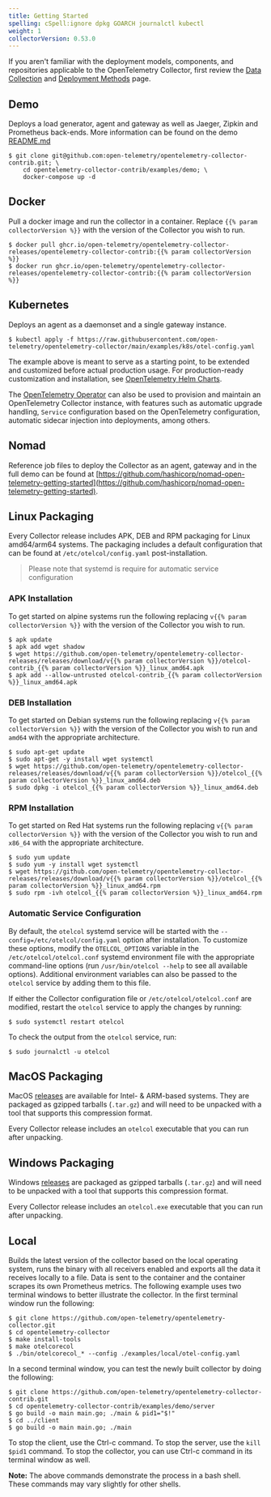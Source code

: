 ```yaml
---
title: Getting Started
spelling: cSpell:ignore dpkg GOARCH journalctl kubectl
weight: 1
collectorVersion: 0.53.0
---
```


If you aren't familiar with the deployment models, components, and repositories
applicable to the OpenTelemetry Collector, first review the [Data Collection](/docs/concepts/data-collection)
and [Deployment Methods](../deployment) page.

## Demo

Deploys a load generator, agent and gateway as well as Jaeger, Zipkin and
Prometheus back-ends. More information can be found on the demo
[README.md](https://github.com/open-telemetry/opentelemetry-collector-contrib/tree/main/examples/demo)

```console
$ git clone git@github.com:open-telemetry/opentelemetry-collector-contrib.git; \
    cd opentelemetry-collector-contrib/examples/demo; \
    docker-compose up -d
```

## Docker

Pull a docker image and run the collector in a container. Replace `{{% param collectorVersion %}}`
with the version of the Collector you wish to run.

```console
$ docker pull ghcr.io/open-telemetry/opentelemetry-collector-releases/opentelemetry-collector-contrib:{{% param collectorVersion %}}
$ docker run ghcr.io/open-telemetry/opentelemetry-collector-releases/opentelemetry-collector-contrib:{{% param collectorVersion %}}
```

## Kubernetes

Deploys an agent as a daemonset and a single gateway instance.

```console
$ kubectl apply -f https://raw.githubusercontent.com/open-telemetry/opentelemetry-collector/main/examples/k8s/otel-config.yaml
```

The example above is meant to serve as a starting point, to be extended and
customized before actual production usage. For production-ready customization and installation, see
[OpenTelemetry Helm Charts](https://github.com/open-telemetry/opentelemetry-helm-charts).

The [OpenTelemetry
Operator](https://github.com/open-telemetry/opentelemetry-operator) can also be
used to provision and maintain an OpenTelemetry Collector instance, with
features such as automatic upgrade handling, `Service` configuration based on
the OpenTelemetry configuration, automatic sidecar injection into deployments,
among others.

## Nomad

Reference job files to deploy the Collector as an agent, gateway and in the
full demo can be found at
[https://github.com/hashicorp/nomad-open-telemetry-getting-started](https://github.com/hashicorp/nomad-open-telemetry-getting-started).

## Linux Packaging

Every Collector release includes APK, DEB and RPM packaging for Linux amd64/arm64
systems. The packaging includes a default configuration that can be found at
`/etc/otelcol/config.yaml` post-installation.

> Please note that systemd is require for automatic service configuration

### APK Installation

To get started on alpine systems run the following replacing `v{{% param collectorVersion %}}` with the
version of the Collector you wish to run.

```console
$ apk update
$ apk add wget shadow
$ wget https://github.com/open-telemetry/opentelemetry-collector-releases/releases/download/v{{% param collectorVersion %}}/otelcol-contrib_{{% param collectorVersion %}}_linux_amd64.apk
$ apk add --allow-untrusted otelcol-contrib_{{% param collectorVersion %}}_linux_amd64.apk
```

### DEB Installation

To get started on Debian systems run the following replacing `v{{% param collectorVersion %}}` with the
version of the Collector you wish to run and `amd64` with the appropriate
architecture.

```console
$ sudo apt-get update
$ sudo apt-get -y install wget systemctl
$ wget https://github.com/open-telemetry/opentelemetry-collector-releases/releases/download/v{{% param collectorVersion %}}/otelcol_{{% param collectorVersion %}}_linux_amd64.deb
$ sudo dpkg -i otelcol_{{% param collectorVersion %}}_linux_amd64.deb
```

### RPM Installation

To get started on Red Hat systems run the following replacing `v{{% param collectorVersion %}}` with the
version of the Collector you wish to run and `x86_64` with the appropriate
architecture.

```console
$ sudo yum update
$ sudo yum -y install wget systemctl
$ wget https://github.com/open-telemetry/opentelemetry-collector-releases/releases/download/v{{% param collectorVersion %}}/otelcol_{{% param collectorVersion %}}_linux_amd64.rpm
$ sudo rpm -ivh otelcol_{{% param collectorVersion %}}_linux_amd64.rpm
```

### Automatic Service Configuration

By default, the `otelcol` systemd service will be started with the
`--config=/etc/otelcol/config.yaml` option after installation.  To
customize these options, modify the `OTELCOL_OPTIONS` variable in the
`/etc/otelcol/otelcol.conf` systemd environment file with the
appropriate command-line options (run `/usr/bin/otelcol --help` to see all
available options).  Additional environment variables can also be passed to the
`otelcol` service by adding them to this file.

If either the Collector configuration file or
`/etc/otelcol/otelcol.conf` are modified, restart the
`otelcol` service to apply the changes by running:

```console
$ sudo systemctl restart otelcol
```

To check the output from the `otelcol` service, run:

```console
$ sudo journalctl -u otelcol
```

## MacOS Packaging

MacOS [releases](https://github.com/open-telemetry/opentelemetry-collector-releases/releases)
are available for Intel- & ARM-based systems.
They are packaged as gzipped tarballs (`.tar.gz`) and will need to be unpacked with a tool
that supports this compression format.

Every Collector release includes an `otelcol` executable that you can run after unpacking.

## Windows Packaging

Windows [releases](https://github.com/open-telemetry/opentelemetry-collector-releases/releases) are packaged as gzipped
tarballs (`.tar.gz`) and will need to be unpacked with a tool that supports this compression format.

Every Collector release includes an `otelcol.exe` executable that you can run after unpacking.

## Local

Builds the latest version of the collector based on the local operating system,
runs the binary with all receivers enabled and exports all the data it receives
locally to a file. Data is sent to the container and the container scrapes its own
Prometheus metrics. The following example uses two terminal windows to better illustrate
the collector.   In the first terminal window run the following:

```console
$ git clone https://github.com/open-telemetry/opentelemetry-collector.git
$ cd opentelemetry-collector
$ make install-tools
$ make otelcorecol
$ ./bin/otelcorecol_* --config ./examples/local/otel-config.yaml
```

In a second terminal window, you can test the newly built collector
by doing the following:

```console
$ git clone https://github.com/open-telemetry/opentelemetry-collector-contrib.git
$ cd opentelemetry-collector-contrib/examples/demo/server
$ go build -o main main.go; ./main & pid1="$!"
$ cd ../client
$ go build -o main main.go; ./main
```

To stop the client, use the Ctrl-c command.  To stop the server, use the `kill $pid1` command.
To stop the collector, you can use Ctrl-c command in its terminal window as well.

 **Note:**  The above commands demonstrate the process in a bash shell. These commands may vary slightly
 for other shells.
